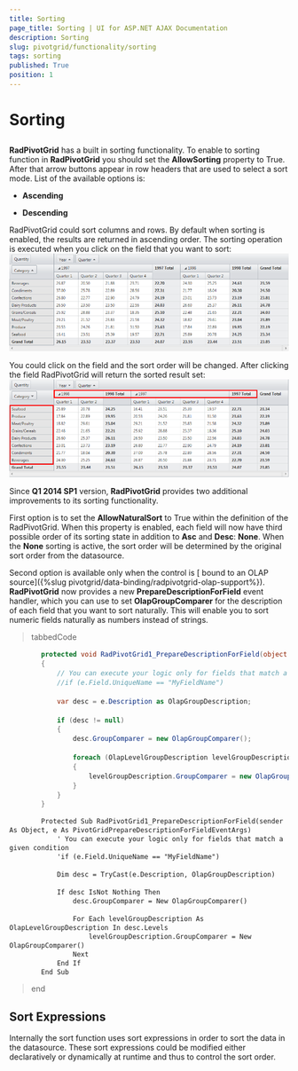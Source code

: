 ```yaml
---
title: Sorting
page_title: Sorting | UI for ASP.NET AJAX Documentation
description: Sorting
slug: pivotgrid/functionality/sorting
tags: sorting
published: True
position: 1
---
```


# Sorting



## 

__RadPivotGrid__ has a built in sorting functionality. To enable to sorting function in __RadPivotGrid__ you should set the __AllowSorting__ property to True. After that arrow buttons appear in row headers that are used to select a sort mode. List of the available options is:

* __Ascending__

* __Descending__

RadPivotGrid could sort columns and rows. By default when sorting is enabled, the results are returned in ascending order. The sorting operation is executed when you click on the field that you want to sort:![Pivot Grid-Basic-Sorting 1](images/PivotGrid-Basic-Sorting1.png)

You could click on the field and the sort order will be changed. After clicking the field RadPivotGrid will return the sorted result set:![Pivot Grid-Basic-Sorting 2](images/PivotGrid-Basic-Sorting2.png)

Since __Q1 2014 SP1__ version, __RadPivotGrid__ provides two additional improvements to its sorting functionality.

First option is to set the __AllowNaturalSort__ to True within the definition of the RadPivotGrid. When this property is enabled, each field will now have third possible order of its sorting state in addition to __Asc__ and __Desc__: __None__. When the __None__ sorting is active, the sort order will be determined by the original sort order from the datasource.

Second option is available only when the control is [ bound to an OLAP source]({%slug pivotgrid/data-binding/radpivotgrid-olap-support%}). __RadPivotGrid__ now provides a new __PrepareDescriptionForField__ event handler, which you can use to set __OlapGroupComparer__ for the description of each field that you want to sort naturally. This will enable you to sort numeric fields naturally as numbers instead of strings.

>tabbedCode

````C#
	    protected void RadPivotGrid1_PrepareDescriptionForField(object sender, PivotGridPrepareDescriptionForFieldEventArgs e)
	    {
	        // You can execute your logic only for fields that match a given condition
	        //if (e.Field.UniqueName == "MyFieldName")
	
	        var desc = e.Description as OlapGroupDescription;
	
	        if (desc != null)
	        {
	            desc.GroupComparer = new OlapGroupComparer();
	
	            foreach (OlapLevelGroupDescription levelGroupDescription in desc.Levels)
	            {
	                levelGroupDescription.GroupComparer = new OlapGroupComparer();
	            }
	        }
	    }
````
````VB.NET
	    Protected Sub RadPivotGrid1_PrepareDescriptionForField(sender As Object, e As PivotGridPrepareDescriptionForFieldEventArgs)
	        ' You can execute your logic only for fields that match a given condition
	        'if (e.Field.UniqueName == "MyFieldName")
	
	        Dim desc = TryCast(e.Description, OlapGroupDescription)
	
	        If desc IsNot Nothing Then
	            desc.GroupComparer = New OlapGroupComparer()
	
	            For Each levelGroupDescription As OlapLevelGroupDescription In desc.Levels
	                levelGroupDescription.GroupComparer = New OlapGroupComparer()
	            Next
	        End If
	    End Sub
````
>end

## Sort Expressions

Internally the sort function uses sort expressions in order to sort the data in the datasource. These sort expressions could be modified either declaratively or dynamically at runtime and thus to control the sort order.
